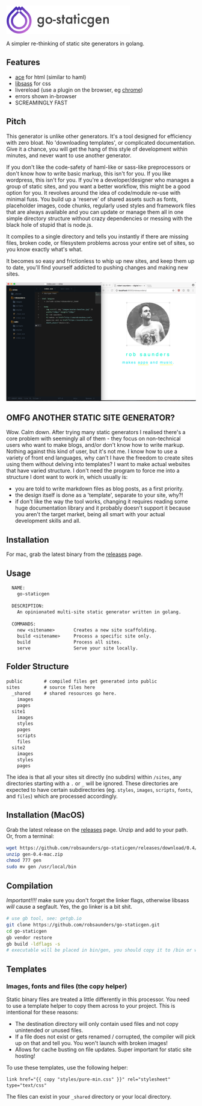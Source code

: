 <img src="logo.png" alt="go-staticgen" height="75">

A simpler re-thinking of static site generators in golang.

## Features
- [ace](https://github.com/yosssi/ace) for html (similar to haml)
- [libsass](https://github.com/wellington/go-libsass) for css
- livereload (use a plugin on the browser, eg [chrome](https://chrome.google.com/webstore/detail/livereload/jnihajbhpnppcggbcgedagnkighmdlei?hl=en))
- errors shown in-browser
- SCREAMINGLY FAST

## Pitch
This generator is unlike other generators. It's a tool designed for efficiency with zero bloat. No 'downloading templates', or  complicated documentation. Give it a chance, you will get the hang of this style of development within minutes, and never want to use another generator.

If you don't like the code-safety of haml-like or sass-like preprocessors or don't know how to write basic markup, this isn't for you. If you like wordpress, this isn't for you. If you're a developer/designer who manages a group of static sites, and you want a better workflow, this might be a good option for you. It revolves around the idea of code/module re-use with minimal fuss. You build up a 'reserve' of shared assets such as fonts, placeholder images, code chunks, regularly used styles and framework files that are always available and you can update or manage them all in one simple directory structure without crazy dependencies or messing with the black hole of stupid that is node.js.

It compiles to a single directory and tells you instantly if there are missing files, broken code, or filesystem problems across your entire set of sites, so you know exactly what's what.

It becomes so easy and frictionless to whip up new sites, and keep them up to date, you'll find yourself addicted to pushing changes and making new sites.

![screenshot](screenshot.png)

## OMFG ANOTHER STATIC SITE GENERATOR?
Wow. Calm down. After trying many static generators I realised there's a core problem with seemingly all of them - they focus on non-technical users who want to make blogs, and/or don't know how to write markup. Nothing against this kind of user, but it's not me. I know how to use a variety of front end languages, why can't I have the freedom to create sites using them without delving into templates? I want to make actual websites that have varied structure. I don't need the program to force me into a structure I dont want to work in, which usually is:

- you are told to write markdown files as blog posts, as a first priority.
- the design itself is done as a 'template', separate to your site, why?!
- if don't like the way the tool works, changing it requires reading some huge documentation library and it probably doesn't support it because you aren't the target market, being all smart with your actual development skills and all.

## Installation
For mac, grab the latest binary from the [releases](https://github.com/robsaunders/go-staticgen/releases) page.

## Usage

```
  NAME:
    go-staticgen

  DESCRIPTION:
    An opinionated multi-site static generator written in golang.

  COMMANDS:
    new <sitename>       Creates a new site scaffolding.
    build <sitename>     Process a specific site only.
    build                Process all sites.
    serve                Serve your site locally.
```

## Folder Structure
```
public        # compiled files get generated into public
sites         # source files here
  _shared     # shared resources go here.
    images
    pages
  site1
    images
    styles
    pages
    scripts
    files
  site2
    images
    styles
    pages
```

The idea is that all your sites sit directly (no subdirs) within `/sites`, any directories starting with a `.` or `_` will be ignored. These directories are expected to have certain subdirectories (eg. `styles`, `images`, `scripts`, `fonts`, and `files`) which are processed accordingly.

## Installation (MacOS)
Grab the latest release on the [releases](releases) page. Unzip and add to your path. Or, from a terminal:

```bash
wget https://github.com/robsaunders/go-staticgen/releases/download/0.4/gen-0.4-mac.zip
unzip gen-0.4-mac.zip
chmod 777 gen
sudo mv gen /usr/local/bin
```

## Compilation

*Important!!!!* make sure you don't forget the linker flags, otherwise libsass *will* cause a segfault. Yes, the go linker is a bit shit.

```bash
# use gb tool, see: getgb.io
git clone https://github.com/robsaunders/go-staticgen.git
cd go-staticgen
gb vendor restore
gb build -ldflags -s
# executable will be placed in bin/gen, you should copy it to /bin or within your path.
```

## Templates

### Images, fonts and files (the copy helper)
Static binary files are treated a little differently in this processor. You need to use a template helper to copy them across to your project. This is intentional for these reasons:
- The destination directory will only contain used files and not copy unintended or unused files.
- If a file does not exist or gets renamed / corrupted, the compiler will pick up on that and tell you. You won't launch with broken images!
- Allows for cache busting on file updates. Super important for static site hosting!

To use these templates, use the following helper:
```haml
link href="{{ copy "styles/pure-min.css" }}" rel="stylesheet" type="text/css"
```

The files can exist in your `_shared` directory or your local directory.
